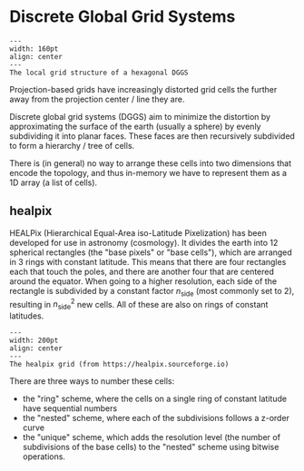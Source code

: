 # Discrete Global Grid Systems

```{figure} ./dggs.png
---
width: 160pt
align: center
---
The local grid structure of a hexagonal DGGS
```

Projection-based grids have increasingly distorted grid cells the further away from the projection center / line they are.

Discrete global grid systems (DGGS) aim to minimize the distortion by approximating the surface of the earth (usually a sphere) by evenly subdividing it into planar faces. These faces are then recursively subdivided to form a hierarchy / tree of cells.

There is (in general) no way to arrange these cells into two dimensions that encode the topology, and thus in-memory we have to represent them as a 1D array (a list of cells).

## healpix

HEALPix (Hierarchical Equal-Area iso-Latitude Pixelization) has been developed for use in astronomy (cosmology). It divides the earth into 12 spherical rectangles (the "base pixels" or "base cells"), which are arranged in 3 rings with constant latitude. This means that there are four rectangles each that touch the poles, and there are another four that are centered around the equator. When going to a higher resolution, each side of the rectangle is subdivided by a constant factor $n_{\mathrm{side}}$ (most commonly set to 2), resulting in $n_{\mathrm{side}}^2$ new cells. All of these are also on rings of constant latitudes.

```{figure} healpix.jpg
---
width: 200pt
align: center
---
The healpix grid (from https://healpix.sourceforge.io)
```

There are three ways to number these cells:

- the "ring" scheme, where the cells on a single ring of constant latitude have sequential numbers
- the "nested" scheme, where each of the subdivisions follows a z-order curve
- the "unique" scheme, which adds the resolution level (the number of subdivisions of the base cells) to the "nested" scheme using bitwise operations.
